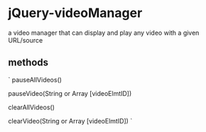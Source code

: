 # jQuery-videoManager
a video manager that can display and play any video with a given URL/source
## methods
`
pauseAllVideos()

pauseVideo(String or Array [videoElmtID])

clearAllVideos()

clearVideo(String or Array [videoElmtID])
`
